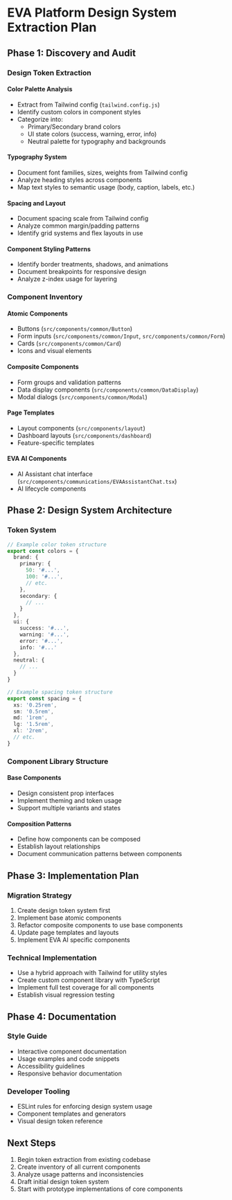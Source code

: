 # EVA Platform Design System Extraction Plan

## Phase 1: Discovery and Audit

### Design Token Extraction

#### Color Palette Analysis
- Extract from Tailwind config (`tailwind.config.js`)
- Identify custom colors in component styles
- Categorize into:
  - Primary/Secondary brand colors
  - UI state colors (success, warning, error, info)
  - Neutral palette for typography and backgrounds

#### Typography System
- Document font families, sizes, weights from Tailwind config
- Analyze heading styles across components
- Map text styles to semantic usage (body, caption, labels, etc.)

#### Spacing and Layout
- Document spacing scale from Tailwind config
- Analyze common margin/padding patterns
- Identify grid systems and flex layouts in use

#### Component Styling Patterns
- Identify border treatments, shadows, and animations
- Document breakpoints for responsive design
- Analyze z-index usage for layering

### Component Inventory

#### Atomic Components
- Buttons (`src/components/common/Button`)
- Form inputs (`src/components/common/Input`, `src/components/common/Form`)
- Cards (`src/components/common/Card`)
- Icons and visual elements

#### Composite Components
- Form groups and validation patterns
- Data display components (`src/components/common/DataDisplay`)
- Modal dialogs (`src/components/common/Modal`)

#### Page Templates
- Layout components (`src/components/layout`)
- Dashboard layouts (`src/components/dashboard`)
- Feature-specific templates

#### EVA AI Components
- AI Assistant chat interface (`src/components/communications/EVAAssistantChat.tsx`)
- AI lifecycle components

## Phase 2: Design System Architecture

### Token System

```typescript
// Example color token structure
export const colors = {
  brand: {
    primary: {
      50: '#...',
      100: '#...',
      // etc.
    },
    secondary: {
      // ...
    }
  },
  ui: {
    success: '#...',
    warning: '#...',
    error: '#...',
    info: '#...'
  },
  neutral: {
    // ...
  }
}

// Example spacing token structure
export const spacing = {
  xs: '0.25rem',
  sm: '0.5rem',
  md: '1rem',
  lg: '1.5rem',
  xl: '2rem',
  // etc.
}
```

### Component Library Structure

#### Base Components
- Design consistent prop interfaces
- Implement theming and token usage
- Support multiple variants and states

#### Composition Patterns
- Define how components can be composed
- Establish layout relationships
- Document communication patterns between components

## Phase 3: Implementation Plan

### Migration Strategy
1. Create design token system first
2. Implement base atomic components
3. Refactor composite components to use base components
4. Update page templates and layouts
5. Implement EVA AI specific components

### Technical Implementation
- Use a hybrid approach with Tailwind for utility styles
- Create custom component library with TypeScript
- Implement full test coverage for all components
- Establish visual regression testing

## Phase 4: Documentation

### Style Guide
- Interactive component documentation
- Usage examples and code snippets
- Accessibility guidelines
- Responsive behavior documentation

### Developer Tooling
- ESLint rules for enforcing design system usage
- Component templates and generators
- Visual design token reference

## Next Steps

1. Begin token extraction from existing codebase
2. Create inventory of all current components
3. Analyze usage patterns and inconsistencies
4. Draft initial design token system
5. Start with prototype implementations of core components 